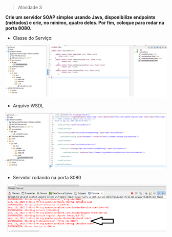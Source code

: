 > Atividade 3

**Crie um servidor SOAP simples usando Java, disponibilize endpoints (métodos) e crie, no mínimo, quatro deles. Por fim, coloque para rodar na porta 8080.**

- Classe do Serviço: 

![preview](./assets/classe.png)

- Arquivo WSDL

![preview](./assets/wsdl.png)

- Servidor rodando na porta 8080

![preview](./assets/servidor.png)